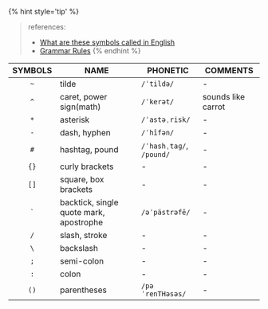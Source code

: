 





{% hint style='tip' %}
> references:
> - [What are these symbols called in English](https://boxofrainicorns.wordpress.com/2020/04/29/what-are-these-symbols-called-in-english-grammar-rules/)
> - [Grammar Rules](https://boxofrainicorns.wordpress.com/tag/grammar-rules/)
{% endhint %}



| SYMBOLS          | NAME                                      | PHONETIC                   | COMMENTS             |
| :--------------: | ----------------------------------------- | -------------------------- | -------------------- |
| `~`              | tilde                                     | `/ˈtildə/`                 | -                    |
| `^`              | caret, power sign(math)                   | `/ˈkerət/`                 | sounds like carrot   |
| `*`              | asterisk                                  | `/ˈastəˌrisk/`             | -                    |
| `-`              | dash, hyphen                              | `/ˈhīfən/`                 | -                    |
| `#`              | hashtag, pound                            | `/ˈhashˌtaɡ/`, `/pound/`   | -                    |
| `{}`             | curly brackets                            | -                          | -                    |
| `[]`             | square, box brackets                       | -                          | -                    |
| <code>`</code>   | backtick, single quote mark, apostrophe   | `/əˈpästrəfē/`             | -                    |
| `/`              | slash, stroke                             | -                          | -                    |
| `\`              | backslash                                 | -                          | -                    |
| `;`              | semi-colon                                | -                          | -                    |
| `:`              | colon                                     | -                          | -                    |
| `()`             | parentheses                               | `/pəˈrenTHəsəs/`           | -                    |
